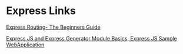 # Express Links

[Express Routing- The Beginners Guide](http://jilles.me/express-routing-the-beginners-guide/)

[Express JS and Express Generator Module Basics, Express JS Sample WebApplication](http://www.journaldev.com/7993/nodejs-express-js-and-express-generator-module-basics)
